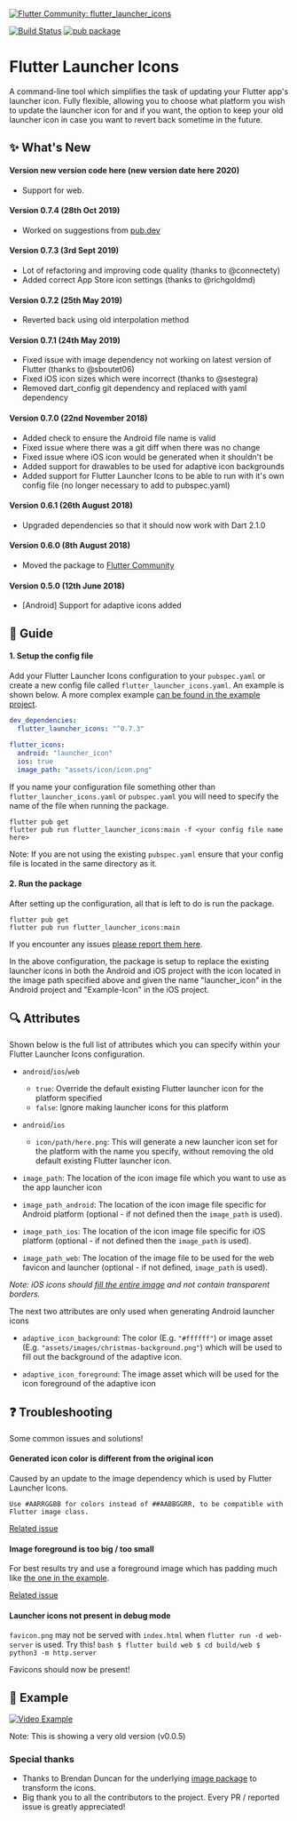 [![Flutter Community: flutter_launcher_icons](https://fluttercommunity.dev/_github/header/flutter_launcher_icons)](https://github.com/fluttercommunity/community)

[![Build Status](https://travis-ci.org/fluttercommunity/flutter_launcher_icons.svg?branch=master)](https://travis-ci.org/MarkOSullivan94/flutter_launcher_icons) [![pub package](https://img.shields.io/pub/v/flutter_launcher_icons.svg)](https://pub.dartlang.org/packages/flutter_launcher_icons)

# Flutter Launcher Icons

A command-line tool which simplifies the task of updating your Flutter app's launcher icon. Fully flexible, allowing you to choose what platform you wish to update the launcher icon for and if you want, the option to keep your old launcher icon in case you want to revert back sometime in the future.


## :sparkles: What's New

#### Version **new version code here** (**new version date here** 2020)
 * Support for web.

#### Version 0.7.4 (28th Oct 2019)
 * Worked on suggestions from [pub.dev](https://pub.dev/packages/flutter_launcher_icons#-analysis-tab-)

#### Version 0.7.3 (3rd Sept 2019)
 * Lot of refactoring and improving code quality (thanks to @connectety)
 * Added correct App Store icon settings (thanks to @richgoldmd)

#### Version 0.7.2 (25th May 2019)
 * Reverted back using old interpolation method

#### Version 0.7.1 (24th May 2019)
 * Fixed issue with image dependency not working on latest version of Flutter (thanks to @sboutet06)
 * Fixed iOS icon sizes which were incorrect (thanks to @sestegra)
 * Removed dart_config git dependency and replaced with yaml dependency 

#### Version 0.7.0 (22nd November 2018)
 * Added check to ensure the Android file name is valid
 * Fixed issue where there was a git diff when there was no change
 * Fixed issue where iOS icon would be generated when it shouldn't be
 * Added support for drawables to be used for adaptive icon backgrounds
 * Added support for Flutter Launcher Icons to be able to run with it's own config file (no longer necessary to add to pubspec.yaml)

#### Version 0.6.1 (26th August 2018)
 * Upgraded dependencies so that it should now work with Dart 2.1.0

#### Version 0.6.0 (8th August 2018)
 * Moved the package to [Flutter Community](https://github.com/fluttercommunity/community)

#### Version 0.5.0 (12th June 2018)
 * [Android] Support for adaptive icons added


## :book: Guide

#### 1. Setup the config file

Add your Flutter Launcher Icons configuration to your `pubspec.yaml` or create a new config file called `flutter_launcher_icons.yaml`. 
An example is shown below. A more complex example [can be found in the example project](https://github.com/fluttercommunity/flutter_launcher_icons/blob/master/example/pubspec.yaml).
```yaml
dev_dependencies: 
  flutter_launcher_icons: "^0.7.3"
  
flutter_icons:
  android: "launcher_icon" 
  ios: true
  image_path: "assets/icon/icon.png"
```
If you name your configuration file something other than `flutter_launcher_icons.yaml` or `pubspec.yaml` you will need to specify 
the name of the file when running the package.

```
flutter pub get
flutter pub run flutter_launcher_icons:main -f <your config file name here>
```

Note: If you are not using the existing `pubspec.yaml` ensure that your config file is located in the same directory as it.

#### 2. Run the package

After setting up the configuration, all that is left to do is run the package.

```
flutter pub get
flutter pub run flutter_launcher_icons:main
```

If you encounter any issues [please report them here](https://github.com/fluttercommunity/flutter_launcher_icons/issues).


In the above configuration, the package is setup to replace the existing launcher icons in both the Android and iOS project 
with the icon located in the image path specified above and given the name "launcher_icon" in the Android project and "Example-Icon" in the iOS project.


## :mag: Attributes

Shown below is the full list of attributes which you can specify within your Flutter Launcher Icons configuration.

- `android`/`ios`/`web`
  - `true`: Override the default existing Flutter launcher icon for the platform specified
  - `false`: Ignore making launcher icons for this platform

- `android`/`ios`
  - `icon/path/here.png`: This will generate a new launcher icon set for the platform with the name you specify, without removing the old default existing Flutter launcher icon.

- `image_path`: The location of the icon image file which you want to use as the app launcher icon 

- `image_path_android`: The location of the icon image file specific for Android platform (optional - if not defined then the `image_path` is used).

- `image_path_ios`: The location of the icon image file specific for iOS platform (optional - if not defined then the `image_path` is used).

- `image_path_web`: The location of the image file to be used for the web favicon and launcher (optional - if not defined, `image_path` is used).

_Note: iOS icons should [fill the entire image](https://stackoverflow.com/questions/26014461/black-border-on-my-ios-icon) and not contain transparent borders._

The next two attributes are only used when generating Android launcher icons

- `adaptive_icon_background`: The color (E.g. `"#ffffff"`) or image asset (E.g. `"assets/images/christmas-background.png"`) which will 
be used to fill out the background of the adaptive icon. 

- `adaptive_icon_foreground`: The image asset which will be used for the icon foreground of the adaptive icon


## :question: Troubleshooting

Some common issues and solutions!


#### Generated icon color is different from the original icon

Caused by an update to the image dependency which is used by Flutter Launcher Icons. 

```
Use #AARRGGBB for colors instead of ##AABBGGRR, to be compatible with Flutter image class.
```

[Related issue](https://github.com/fluttercommunity/flutter_launcher_icons/issues/98)


#### Image foreground is too big / too small

For best results try and use a foreground image which has padding much like [the one in the example](https://github.com/fluttercommunity/flutter_launcher_icons/blob/master/example/assets/images/icon-foreground-432x432.png).

[Related issue](https://github.com/fluttercommunity/flutter_launcher_icons/issues/96)

#### Launcher icons not present in debug mode

`favicon.png` may not be served with `index.html` when `flutter run -d web-server` is used. Try this!
`bash
$ flutter build web
$ cd build/web
$ python3 -m http.server
`

Favicons should now be present!

## :eyes: Example

[![Video Example](https://img.youtube.com/vi/RjNAxwcP3Tc/0.jpg)](https://www.youtube.com/watch?v=RjNAxwcP3Tc)

Note: This is showing a very old version (v0.0.5)

### Special thanks

- Thanks to Brendan Duncan for the underlying [image package](https://pub.dev/packages/image) to transform the icons. 
- Big thank you to all the contributors to the project. Every PR / reported issue is greatly appreciated! 
